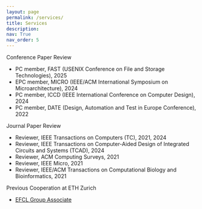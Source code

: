 ```yaml
---
layout: page
permalink: /services/
title: Services
description: 
nav: True
nav_order: 5
---
```


<!--
For now, this page is assumed to be a static description of your courses. You can convert it to a collection similar to `_projects/` so that you can have a dedicated page for each course.

Organize your courses by years, topics, or universities, however you like!
-->

Conference Paper Review
- PC member, FAST (USENIX Conference on File and Storage Technologies), 2025
- EPC member, MICRO (IEEE/ACM International Symposium on Microarchitecture), 2024
- PC member, ICCD (IEEE International Conference on Computer Design), 2024
- PC member, DATE (Design, Automation and Test in Europe Conference), 2022


Journal Paper Review
- Reviewer, IEEE Transactions on Computers (TC), 2021, 2024
- Reviewer, IEEE Transactions on Computer-Aided Design of Integrated Circuits and Systems (TCAD), 2024
- Reviewer, ACM Computing Surveys, 2021
- Reviewer, IEEE Micro, 2021
- Reviewer, IEEE/ACM Transactions on Computational Biology and Bioinformatics, 2021

Previous Cooperation at ETH Zurich
- [EFCL Group Associate](https://efcl.ethz.ch/)
